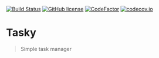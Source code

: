 [![Build Status](https://travis-ci.com/vjaos/Tasky-backend.svg?branch=master)](https://travis-ci.org/vjaos/Tasky-backend)
[![GitHub license](https://img.shields.io/github/license/mashape/apistatus.svg)](https://github.com/vjaos/Tasky/blob/master/LICENSE)
[![CodeFactor](https://www.codefactor.io/repository/github/vjaos/tasky/badge)](https://www.codefactor.io/repository/github/vjaos/tasky)
[![codecov.io](https://codecov.io/github/vjaos/Tasky/coverage.svg?branch=master)](https://codecov.io/github/vjaos/Tasky?branch=master)
# Tasky
> Simple task manager
